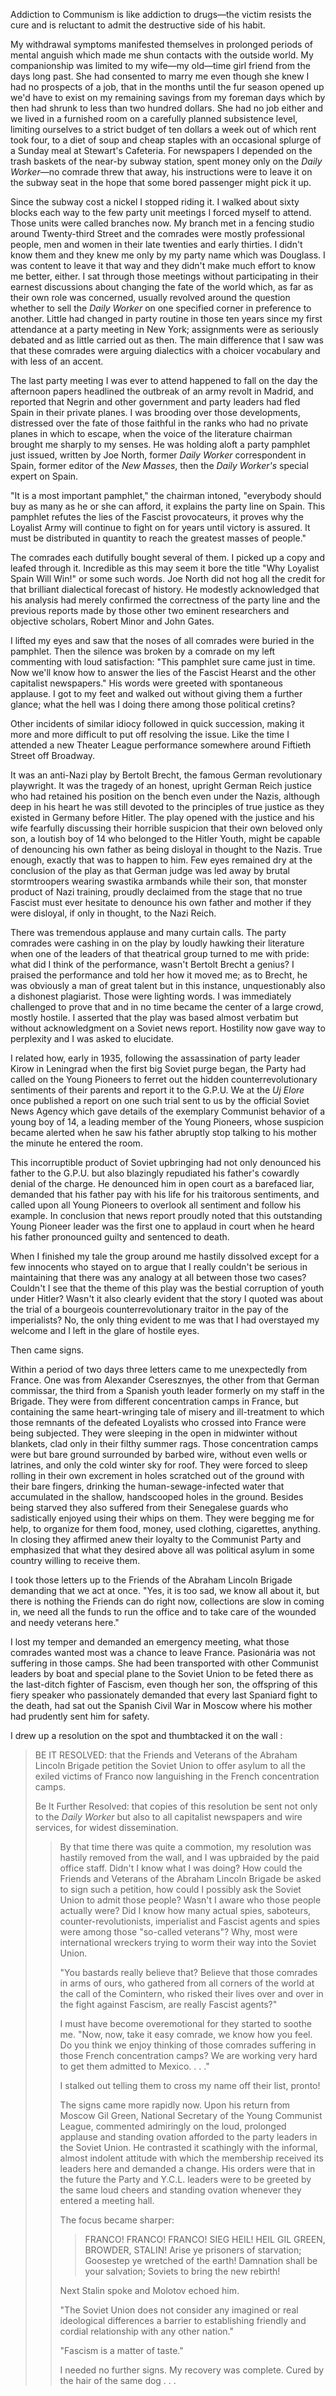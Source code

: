 Addiction to Communism is like addiction to drugs—the victim resists the cure and is reluctant to admit the destructive side of his habit.

My withdrawal symptoms manifested themselves in prolonged periods of mental anguish which made me shun contacts with the outside world. My companionship was limited to my wife—my old—time girl friend from the days long past. She had consented to marry me even though she knew I had no prospects of a job, that in the months until the fur season opened up we'd have to exist on my remaining savings from my foreman days which by then had shrunk to less than two hundred dollars. She had no job either and we lived in a furnished room on a carefully planned subsistence level, limiting ourselves to a strict  budget of ten dollars a week out of which rent took four, to a diet of soup and cheap staples with an occasional splurge of a Sunday meal at Stewart's Cafeteria. For newspapers I depended on the trash baskets of the near-by subway station, spent money only on the <em>Daily Worker</em>—no comrade threw that away, his instructions were to leave it on the subway seat in the hope that
some bored passenger might pick it up.

Since the subway cost a nickel I stopped riding it. I walked about sixty blocks each way to the few party unit meetings I forced myself to attend. Those units were called branches now. My branch met in a fencing studio around Twenty-third Street and the comrades were mostly professional people, men and women in their late twenties and early thirties. I didn't know them and they knew me only by my party name which was Douglass. I was content to leave it that way and they didn't make much effort to know me better, either. I sat through those meetings without participating in their earnest discussions about changing the fate of the world which, as far as their own role was concerned, usually revolved around the question whether to sell the <em>Daily Worker</em> on one specified corner in preference to another. Little had changed in party routine in those ten years since my first attendance at a party meeting in New York; assignments were as seriously debated and as little carried out as then. The main difference that I saw was that these comrades were arguing dialectics with a choicer vocabulary and with less of an accent.

The last party meeting I was ever to attend happened to fall on the day the afternoon papers headlined the outbreak of an army revolt in Madrid, and reported that Negrin and other government and party leaders had fled Spain in their private planes. I was brooding over those developments, distressed over the fate of those faithful in the ranks who had no private planes in which to escape, when the voice of the literature chairman brought me sharply to my senses. He was holding aloft a party pamphlet just issued, written by Joe North, former <em>Daily Worker</em> correspondent in Spain, former editor of the <em>New Masses</em>, then the <em>Daily Worker's</em> special expert on Spain.

"It is a most important pamphlet," the chairman intoned, "everybody should buy as many as he or she can afford, it explains the party line on Spain. This pamphlet refutes the lies of the Fascist provocateurs, it proves why the Loyalist Army will continue to fight on for years until victory is assured. It must be distributed in quantity to reach the greatest masses of people."

The comrades each dutifully bought several of them. I picked up a copy and leafed through it. Incredible as this may seem it bore the title "Why Loyalist Spain Will Win!" or some such words. Joe North did not hog all the credit for that brilliant dialectical forecast of history. He modestly acknowledged that his analysis had merely confirmed the correctness of the party line and the previous reports made by those other two eminent researchers and objective scholars, Robert Minor and John Gates.

I lifted my eyes and saw that the noses of all comrades were buried in the pamphlet. Then the silence was broken by a comrade on my left commenting with loud satisfaction: "This pamphlet sure came just in time. Now we'll know how to answer the lies of the Fascist Hearst and the other capitalist newspapers." His words were greeted with spontaneous applause. I got to my feet and walked out without giving them a further glance; what the hell was I doing there among those political cretins?

Other incidents of similar idiocy followed in quick succession, making it more and more difficult to put off resolving the issue. Like the time I attended a new Theater League performance somewhere around Fiftieth Street off Broadway.

It was an anti-Nazi play by Bertolt Brecht, the famous German revolutionary playwright. It was the tragedy of an honest, upright German Reich justice who had retained his position on the bench even under the Nazis, although deep in his heart he was still devoted to the principles of true justice as they existed in Germany before Hitler. The play opened with the justice and his wife fearfully discussing their horrible suspicion that their own beloved only son, a loutish boy of 14 who belonged to the Hitler Youth, might be capable of denouncing his own father as being disloyal in thought to the Nazis. True enough, exactly that was to happen to him. Few eyes remained dry at the conclusion of the play as that German judge was led away by brutal stormtroopers wearing swastika armbands while their son, that monster product of Nazi training, proudly declaimed from the stage that no true Fascist must ever hesitate to denounce his own father and mother if they were disloyal, if only in thought, to the Nazi Reich.

There was tremendous applause and many curtain calls. The party comrades were cashing in on the play by loudly hawking their literature when one of the leaders of that theatrical group turned to me with pride: what did I think of the performance, wasn't Bertolt Brecht a genius? I praised the performance and told her how it moved me; as to Brecht, he was obviously a man of great talent but in this instance, unquestionably also a dishonest plagiarist. Those were lighting words. I was immediately challenged to prove that and in no time became the center of a large crowd, mostly hostile. I asserted that the play was based almost verbatim but without acknowledgment on a Soviet news report. Hostility now gave way to perplexity and I was asked to elucidate.

I related how, early in 1935, following the assassination of party leader Kirow in Leningrad when the first big Soviet purge began, the Party had called on the Young Pioneers to ferret out the hidden counterrevolutionary sentiments of their parents and report it to the G.P.U. We at the <em>Uj Elore</em> once published a report on one such trial sent to us by the official Soviet News Agency which gave details of the exemplary Communist behavior of a young boy of 14, a leading member of the
Young Pioneers, whose suspicion became alerted when he saw his father abruptly stop talking to his mother the minute he entered the room.

This incorruptible product of Soviet upbringing had not only denounced his father to the G.P.U. but also blazingly repudiated his father's cowardly denial of the charge. He denounced him in open court as a barefaced liar, demanded that his father pay with his life for his traitorous sentiments, and called upon all Young Pioneers to overlook all sentiment and follow his example. In conclusion that news report proudly noted that this outstanding Young Pioneer leader was the first one to applaud in court when he heard his father pronounced guilty and sentenced to death.

When I finished my tale the group around me hastily dissolved except for a few innocents who stayed on to argue that I really couldn't be serious in maintaining that there was any analogy at all between those two cases? Couldn't I see that the theme of this play was the bestial corruption of youth under Hitler? Wasn't it also clearly evident that the story I quoted was about the trial of a bourgeois counterrevolutionary traitor in the pay of the imperialists? No, the only thing evident to me was that I had overstayed my welcome and I left in the glare of hostile eyes.

Then came signs.

Within a period of two days three letters came to me unexpectedly from France. One was from Alexander Cseresznyes, the other from that German commissar, the third from a Spanish youth leader formerly on my staff in the Brigade. They were from different concentration camps in France, but containing the same heart-wringing tale of misery and ill-treatment to which those remnants of the defeated Loyalists who crossed into France were being subjected. They were sleeping in the open in midwinter without blankets, clad only in their filthy summer rags. Those concentration camps were but bare ground surrounded by barbed wire, without even wells or latrines, and only the cold winter sky for roof. They were forced to sleep rolling in their own excrement in holes scratched out of the ground with their bare fingers, drinking the human-sewage-infected water that accumulated in the shallow, handscooped holes in the ground. Besides being starved they also suffered from their Senegalese guards who sadistically enjoyed using their whips on them. They were begging me for help, to organize for them food, money, used clothing, cigarettes, anything. In closing they affirmed anew their loyalty to the Communist Party and emphasized that what they desired above all was political asylum in some country willing to receive them.

I took those letters up to the Friends of the Abraham Lincoln Brigade demanding that we act at once. "Yes, it is too sad, we know all about it, but there is nothing the Friends can do right now, collections are slow in coming in, we need all the funds to run the office and to take care of the wounded and needy veterans here."

I lost my temper and demanded an emergency meeting, what those comrades wanted most was a chance to leave France. Pasionária was not suffering in those camps. She had been transported with other Communist leaders by boat and special plane to the Soviet Union to be feted there as the last-ditch fighter of Fascism, even though her son, the offspring of this fiery speaker who passionately demanded that every last Spaniard fight to the death, had sat out the Spanish Civil War in Moscow where his mother had prudently sent him for safety.

I drew up a resolution on the spot and thumbtacked it on the wall :

<blockquote>
BE IT RESOLVED: that the Friends and Veterans of the Abraham Lincoln Brigade petition the Soviet Union to offer asylum to all the exiled victims of Franco now languishing in the French concentration camps.

Be It Further Resolved: that copies of this resolution be sent not only to the <em>Daily Worker</em> but also to all capitalist newspapers and wire services, for widest dissemination.
<blockquote>

By that time there was quite a commotion, my resolution was hastily removed from the wall, and I was upbraided by the paid office staff. Didn't I know what I was doing? How could the Friends and Veterans of the Abraham Lincoln Brigade be asked to sign such a petition, how could I possibly ask the Soviet Union to admit those people? Wasn't I aware who those people actually were? Did I know how many actual spies, saboteurs, counter-revolutionists, imperialist and Fascist agents and spies were among those "so-called veterans"? Why, most were international wreckers trying to worm their way into the Soviet Union.

"You bastards really believe that? Believe that those comrades in arms of ours, who gathered from all corners of the world at the call of the Comintern, who risked their lives over and over in the fight against Fascism, are really Fascist agents?"

I must have become overemotional for they started to soothe me. "Now, now, take it easy comrade, we know how you feel. Do you think we enjoy thinking of those comrades suffering in those French concentration camps? We are working very hard to get them admitted to Mexico. . . ."

I stalked out telling them to cross my name off their list, pronto!

The signs came more rapidly now. Upon his return from Moscow Gil Green, National Secretary of the Young Communist League, commented admiringly on the loud, prolonged applause and standing ovation afforded to the party leaders in the Soviet Union. He contrasted it scathingly with the informal, almost indolent attitude with which the membership received its leaders here and demanded a change. His orders were that in the future the Party and Y.C.L. leaders were to be greeted by the same loud cheers and standing ovation whenever they entered a meeting hall.

The focus became sharper:

<blockquote>
FRANCO! FRANCO! FRANCO! SIEG HEIL! HEIL GIL GREEN, BROWDER, STALIN!
Arise ye prisoners of starvation;
Goosestep ye wretched of the earth!
Damnation shall be your salvation;
Soviets to bring the new rebirth!
</blockquote>

Next Stalin spoke and Molotov echoed him.

"The Soviet Union does not consider any imagined or real ideological differences a barrier to establishing friendly and cordial relationship with any other nation."

"Fascism is a matter of taste."

I needed no further signs. My recovery was complete. Cured by the hair of the same dog . . . 
